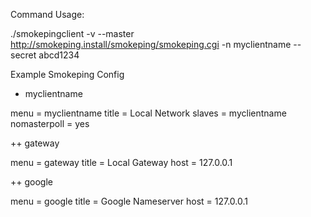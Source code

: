 
Command Usage:

./smokepingclient -v --master http://smokeping.install/smokeping/smokeping.cgi -n myclientname --secret abcd1234

Example Smokeping Config

+ myclientname

menu = myclientname
title = Local Network
slaves = myclientname
nomasterpoll = yes

++ gateway

menu = gateway
title = Local Gateway
host = 127.0.0.1

++ google

menu = google
title = Google Nameserver
host = 127.0.0.1

